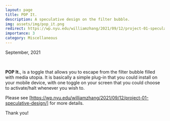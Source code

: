 ```yaml
---
layout: page
title: POP It.
description: A speculative design on the filter bubble. 
img: assets/img/pop_it.png
redirect: https://wp.nyu.edu/williamzhang/2021/09/12/project-01-speculative-design/
importance: 3
category: Miscellaneous
---
```


September, 2021

<br>

**POP It.**, is a toggle that allows you to escape from the filter bubble filled with media utopia. It is basically a simple plug-in that you could install on your mobile device, with one toggle on your screen that you could choose to activate/halt whenever you wish to.

Please see [https://wp.nyu.edu/williamzhang/2021/09/12/project-01-speculative-design/] for more details.

Thank you!